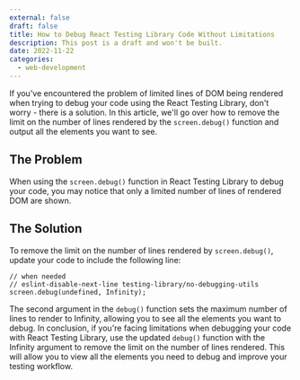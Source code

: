 ```yaml
---
external: false
draft: false
title: How to Debug React Testing Library Code Without Limitations
description: This post is a draft and won't be built.
date: 2022-11-22
categories:
  - web-development
---
```


If you've encountered the problem of limited lines of DOM being rendered when trying to debug your code using the React Testing Library, don't worry - there is a solution. In this article, we'll go over how to remove the limit on the number of lines rendered by the `screen.debug()` function and output all the elements you want to see.

## The Problem

When using the `screen.debug()` function in React Testing Library to debug your code, you may notice that only a limited number of lines of rendered DOM are shown.

## The Solution

To remove the limit on the number of lines rendered by `screen.debug()`, update your code to include the following line:

```
// when needed
// eslint-disable-next-line testing-library/no-debugging-utils
screen.debug(undefined, Infinity);
```

The second argument in the `debug()` function sets the maximum number of lines to render to Infinity, allowing you to see all the elements you want to debug.
In conclusion, if you're facing limitations when debugging your code with React Testing Library, use the updated `debug()` function with the Infinity argument to remove the limit on the number of lines rendered. This will allow you to view all the elements you need to debug and improve your testing workflow.
